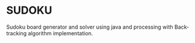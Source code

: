 ﻿#  SUDOKU

Sudoku board generator and solver using java and processing with Back-tracking algorithm implementation.



